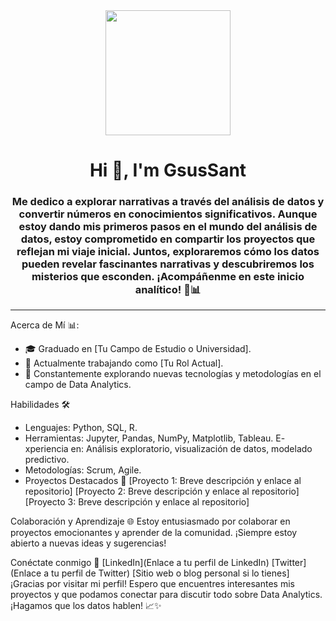
<div id ="header" align="center">
    <img src="https://media.giphy.com/media/v1.Y2lkPTc5MGI3NjExa2RnbzVxdGFxaW03c282bWR1dWpjZTVodnNzZzh0a3Q0NzBpZGN3YSZlcD12MV9pbnRlcm5hbF9naWZfYnlfaWQmY3Q9Zw/LaVp0AyqR5bGsC5Cbm/giphy.gif" width="200" />
    <h1 align="center"> Hi 👋, I'm GsusSant</h1>
    <h3 align="center"> Me dedico a explorar narrativas a través del análisis de datos y convertir números en conocimientos significativos. Aunque estoy dando mis primeros pasos en el mundo del análisis de datos, estoy comprometido en compartir los proyectos que reflejan mi viaje inicial. Juntos, exploraremos cómo los datos pueden revelar fascinantes narrativas y descubriremos los misterios que esconden. ¡Acompáñenme en este inicio analítico! 🚀📊
    </h3>


</div>

---
Acerca de Mí 📊:

- 🎓 Graduado en [Tu Campo de Estudio o Universidad].
- 💼 Actualmente trabajando como [Tu Rol Actual].
- 🚀 Constantemente explorando nuevas tecnologías y metodologías en el campo de Data Analytics.

Habilidades 🛠️
- Lenguajes: Python, SQL, R.
- Herramientas: Jupyter, Pandas, NumPy, Matplotlib, Tableau.
E- xperiencia en: Análisis exploratorio, visualización de datos, modelado predictivo.
- Metodologías: Scrum, Agile.
- Proyectos Destacados 🚀
[Proyecto 1: Breve descripción y enlace al repositorio]
[Proyecto 2: Breve descripción y enlace al repositorio]
[Proyecto 3: Breve descripción y enlace al repositorio]

Colaboración y Aprendizaje 🌐
Estoy entusiasmado por colaborar en proyectos emocionantes y aprender de la comunidad. ¡Siempre estoy abierto a nuevas ideas y sugerencias!

Conéctate conmigo 🤝
[LinkedIn](Enlace a tu perfil de LinkedIn)
[Twitter](Enlace a tu perfil de Twitter)
[Sitio web o blog personal si lo tienes]
¡Gracias por visitar mi perfil! Espero que encuentres interesantes mis proyectos y que podamos conectar para discutir todo sobre Data Analytics. ¡Hagamos que los datos hablen! 📈✨

<!--
**GsusSant/GsusSant** is a ✨ _special_ ✨ repository because its `README.md` (this file) appears on your GitHub profile.

Here are some ideas to get you started:

- 🔭 I’m currently working on ...
- 🌱 I’m currently learning ...
- 👯 I’m looking to collaborate on ...
- 🤔 I’m looking for help with ...
- 💬 Ask me about ...
- 📫 How to reach me: ...
- 😄 Pronouns: ...
- ⚡ Fun fact: ...
-->
